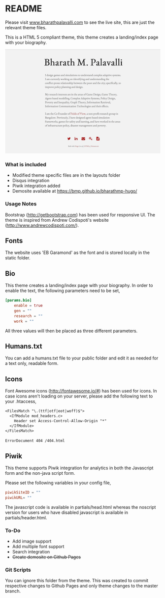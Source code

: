 # README #

Please visit www.bharathpalavalli.com to see the live site, this are just the relevant theme files.

This is a HTML 5 compliant theme, this theme creates a landing/index page with your biography.

![alt text](bharathpalavalli-tn.png)

### What is included ###
* Modified theme specific files are in the layouts folder
* Disqus integration
* Piwik integration added
* Demosite available at https://bmp.github.io/bharathmp-hugo/


### Usage Notes ###
Bootstrap (http://getbootstrap.com) has been used for responsive UI. The theme is inspired from Andrew Codispoti's website (http://www.andrewcodispoti.com/).

Fonts
------
The website uses 'EB Garamond' as the font and is stored locally in the static folder.

Bio
------
This theme creates a landing/index page with your biography. In order to enable the text, the following parameters need to be set,

```config.toml
[params.bio]
    enable = true
    gen = ""
    research = ""
    work = ""
```
All three values will then be placed as three different parameters.

Humans.txt
------
You can add a humans.txt file to your public folder and edit it as needed for a text only, readable form.

Icons
------
Font Awesome icons (http://fontawesome.io/#) has been used for icons. In case icons aren't loading on your server, please add the following text to your .htaccess,

```script
<FilesMatch "\.(ttf|otf|eot|woff)$">
  <IfModule mod_headers.c>
    Header set Access-Control-Allow-Origin "*"
  </IfModule>
</FilesMatch>

ErrorDocument 404 /404.html
```

Piwik
------
This theme supports Piwik integration for analytics in both the Javascript form and the non-java script form.

Please set the following variables in your config file,

```config.toml
piwikSiteID = ""
piwikURL= ""
```

The javascript code is available in partials/head.html whereas the noscript version for users who have disabled javascript is available in partials/header.html.

### To-Do ###
* Add image support
* Add multiple font support
* Search integration
* ~~Create demosite on Github Pages~~

### Git Scripts ###
You can ignore this folder from the theme. This was created to commit respective changes to Github Pages and only theme changes to the master branch.
